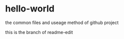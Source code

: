 # hello-world
the common files and useage method of github project

this is the branch of readme-edit
